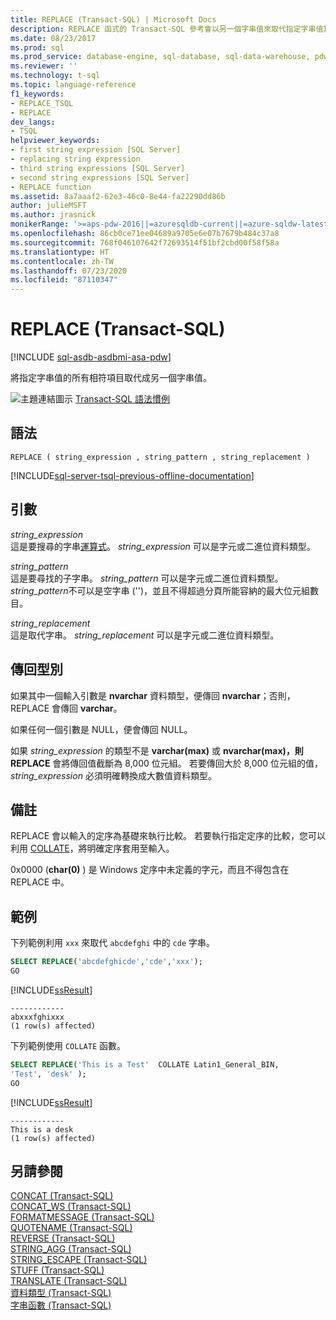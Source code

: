 ```yaml
---
title: REPLACE (Transact-SQL) | Microsoft Docs
description: REPLACE 函式的 Transact-SQL 參考會以另一個字串值來取代指定字串值其所有相符項目。
ms.date: 08/23/2017
ms.prod: sql
ms.prod_service: database-engine, sql-database, sql-data-warehouse, pdw
ms.reviewer: ''
ms.technology: t-sql
ms.topic: language-reference
f1_keywords:
- REPLACE_TSQL
- REPLACE
dev_langs:
- TSQL
helpviewer_keywords:
- first string expression [SQL Server]
- replacing string expression
- third string expressions [SQL Server]
- second string expressions [SQL Server]
- REPLACE function
ms.assetid: 8a7aaaf2-62e3-46c0-8e44-fa22290dd86b
author: julieMSFT
ms.author: jrasnick
monikerRange: '>=aps-pdw-2016||=azuresqldb-current||=azure-sqldw-latest||>=sql-server-2016||=sqlallproducts-allversions||>=sql-server-linux-2017||=azuresqldb-mi-current'
ms.openlocfilehash: 86cb0ce71ee04689a9705e6e07b7679b484c37a8
ms.sourcegitcommit: 768f046107642f72693514f51bf2cbd00f58f58a
ms.translationtype: HT
ms.contentlocale: zh-TW
ms.lasthandoff: 07/23/2020
ms.locfileid: "87110347"
---
```

# <a name="replace-transact-sql"></a>REPLACE (Transact-SQL)
[!INCLUDE [sql-asdb-asdbmi-asa-pdw](../../includes/applies-to-version/sql-asdb-asdbmi-asa-pdw.md)]

將指定字串值的所有相符項目取代成另一個字串值。  
  
 ![主題連結圖示](../../database-engine/configure-windows/media/topic-link.gif "主題連結圖示") [Transact-SQL 語法慣例](../../t-sql/language-elements/transact-sql-syntax-conventions-transact-sql.md)  
  
## <a name="syntax"></a>語法  
  
```syntaxsql
REPLACE ( string_expression , string_pattern , string_replacement )  
```  
  
[!INCLUDE[sql-server-tsql-previous-offline-documentation](../../includes/sql-server-tsql-previous-offline-documentation.md)]

## <a name="arguments"></a>引數
 *string_expression*  
 這是要搜尋的字串[運算式](../../t-sql/language-elements/expressions-transact-sql.md)。 *string_expression* 可以是字元或二進位資料類型。  
  
 *string\_pattern*  
 這是要尋找的子字串。 *string_pattern* 可以是字元或二進位資料類型。 *string_pattern*不可以是空字串 ('')，並且不得超過分頁所能容納的最大位元組數目。  
  
 *string\_replacement*  
 這是取代字串。 *string_replacement* 可以是字元或二進位資料類型。  
  
## <a name="return-types"></a>傳回型別  
 如果其中一個輸入引數是 **nvarchar** 資料類型，便傳回 **nvarchar**；否則，REPLACE 會傳回 **varchar**。  
  
 如果任何一個引數是 NULL，便會傳回 NULL。  
  
 如果 *string_expression* 的類型不是 **varchar(max)** 或 **nvarchar(max)，則 REPLACE** 會將傳回值截斷為 8,000 位元組。 若要傳回大於 8,000 位元組的值，*string_expression* 必須明確轉換成大數值資料類型。  
  
## <a name="remarks"></a>備註  
 REPLACE 會以輸入的定序為基礎來執行比較。 若要執行指定定序的比較，您可以利用 [COLLATE](~/t-sql/statements/collations.md)，將明確定序套用至輸入。  
  
 0x0000 (**char(0)** ) 是 Windows 定序中未定義的字元，而且不得包含在 REPLACE 中。  
  
## <a name="examples"></a>範例  
 下列範例利用 `xxx` 來取代 `abcdefghi` 中的 `cde` 字串。  
  
```sql  
SELECT REPLACE('abcdefghicde','cde','xxx');  
GO  
```  
  
 [!INCLUDE[ssResult](../../includes/ssresult-md.md)]  
  
```  
------------  
abxxxfghixxx  
(1 row(s) affected)  
```  
  
 下列範例使用 `COLLATE` 函數。  
  
```sql  
SELECT REPLACE('This is a Test'  COLLATE Latin1_General_BIN,  
'Test', 'desk' );  
GO  
```  
  
 [!INCLUDE[ssResult](../../includes/ssresult-md.md)]  
  
```  
------------  
This is a desk  
(1 row(s) affected)  
```  

  
## <a name="see-also"></a>另請參閱  
 [CONCAT &#40;Transact-SQL&#41;](../../t-sql/functions/concat-transact-sql.md)  
 [CONCAT_WS &#40;Transact-SQL&#41;](../../t-sql/functions/concat-ws-transact-sql.md)  
 [FORMATMESSAGE &#40;Transact-SQL&#41;](../../t-sql/functions/formatmessage-transact-sql.md)  
 [QUOTENAME &#40;Transact-SQL&#41;](../../t-sql/functions/quotename-transact-sql.md)  
 [REVERSE &#40;Transact-SQL&#41;](../../t-sql/functions/reverse-transact-sql.md)  
 [STRING_AGG &#40;Transact-SQL&#41;](../../t-sql/functions/string-agg-transact-sql.md)  
 [STRING_ESCAPE &#40;Transact-SQL&#41;](../../t-sql/functions/string-escape-transact-sql.md)  
 [STUFF &#40;Transact-SQL&#41;](../../t-sql/functions/stuff-transact-sql.md)  
 [TRANSLATE &#40;Transact-SQL&#41;](../../t-sql/functions/translate-transact-sql.md)  
 [資料類型 &#40;Transact-SQL&#41;](../../t-sql/data-types/data-types-transact-sql.md)   
 [字串函數 &#40;Transact-SQL&#41;](../../t-sql/functions/string-functions-transact-sql.md)  
  

